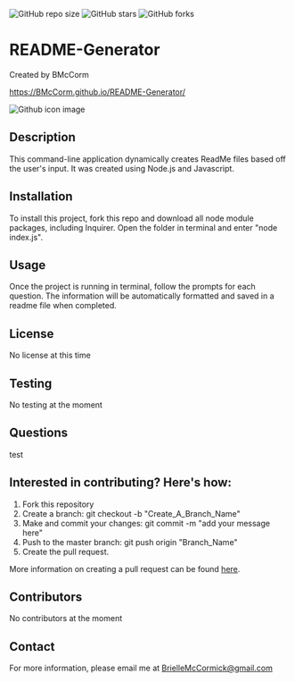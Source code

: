 ![GitHub repo size](https://img.shields.io/github/repo-size/BMcCorm/README-Generator)
![GitHub stars](https://img.shields.io/github/stars/BMcCorm/README-Generator?style=social)
![GitHub forks](https://img.shields.io/github/forks/BMcCorm/README-Generator?style=social)

# README-Generator

Created by BMcCorm

https://BMcCorm.github.io/README-Generator/

![Github icon image](https://avatars1.githubusercontent.com/u/64443618?v=4)

## Description

This command-line application dynamically creates ReadMe files based off the user's input. It was created using Node.js and Javascript.

## Installation

To install this project, fork this repo and download all node module packages, including Inquirer. Open the folder in terminal and enter "node index.js".

## Usage

Once the project is running in terminal, follow the prompts for each question. The information will be automatically formatted and saved in a readme file when completed.

## License

No license at this time

## Testing

No testing at the moment

## Questions

test

## Interested in contributing? Here's how:

1. Fork this repository
2. Create a branch: git checkout -b "Create_A_Branch_Name"
3. Make and commit your changes: git commit -m "add your message here"
4. Push to the master branch: git push origin "Branch_Name"
5. Create the pull request.

More information on creating a pull request can be found [here](https://help.github.com/en/github/collaborating-with-issues-and-pull-requests/creating-a-pull-request).

## Contributors

No contributors at the moment

## Contact

For more information, please email me at BrielleMcCormick@gmail.com
